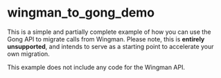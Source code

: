 # wingman_to_gong_demo
This is a simple and partially complete example of how you can use the Gong API to migrate calls from Wingman. Please note, this is **entirely unsupported**, and intends to serve as a starting point to accelerate your own migration.

This example does not include any code for the Wingman API.
